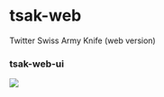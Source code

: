 # tsak-web
Twitter Swiss Army Knife (web version)

### tsak-web-ui
<img src="https://github.com/project-spinoza-dev/tsak-web/blob/master/tsak-web-ui.jpg"/>
